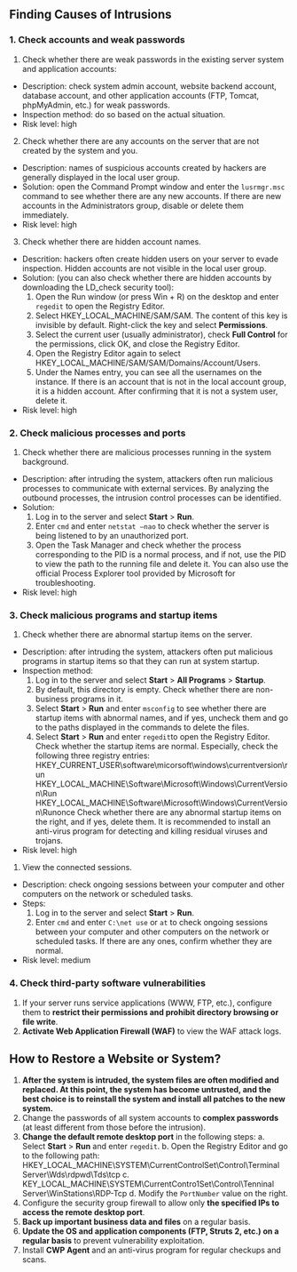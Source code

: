 ## Finding Causes of Intrusions
### 1. Check accounts and weak passwords
1. Check whether there are weak passwords in the existing server system and application accounts:
 - Description: check system admin account, website backend account, database account, and other application accounts (FTP, Tomcat, phpMyAdmin, etc.) for weak passwords.
 - Inspection method: do so based on the actual situation.
 - Risk level: high
2. Check whether there are any accounts on the server that are not created by the system and you.
 - Description: names of suspicious accounts created by hackers are generally displayed in the local user group.
 - Solution: open the Command Prompt window and enter the `lusrmgr.msc` command to see whether there are any new accounts. If there are new accounts in the Administrators group, disable or delete them immediately.
 - Risk level: high
3. Check whether there are hidden account names.
 - Descrition: hackers often create hidden users on your server to evade inspection. Hidden accounts are not visible in the local user group.
 - Solution: (you can also check whether there are hidden accounts by downloading the LD_check security tool):
     1. Open the Run window (or press Win + R) on the desktop and enter `regedit` to open the Registry Editor.
     1. Select HKEY_LOCAL_MACHINE/SAM/SAM. The content of this key is invisible by default. Right-click the key and select **Permissions**.
     1. Select the current user (usually administrator), check **Full Control** for the permissions, click OK, and close the Registry Editor.
     1. Open the Registry Editor again to select HKEY_LOCAL_MACHINE/SAM/SAM/Domains/Account/Users.
     1. Under the Names entry, you can see all the usernames on the instance. If there is an account that is not in the local account group, it is a hidden account. After confirming that it is not a system user, delete it.    
 - Risk level: high

### 2. Check malicious processes and ports
1. Check whether there are malicious processes running in the system background.
 - Description: after intruding the system, attackers often run malicious processes to communicate with external services. By analyzing the outbound processes, the intrusion control processes can be identified.
 - Solution:
     1. Log in to the server and select **Start** > **Run**.
     1. Enter `cmd` and enter `netstat –nao` to check whether the server is being listened to by an unauthorized port.
     1. Open the Task Manager and check whether the process corresponding to the PID is a normal process, and if not, use the PID to view the path to the running file and delete it. You can also use the official Process Explorer tool provided by Microsoft for troubleshooting.
 - Risk level: high

### 3. Check malicious programs and startup items
1. Check whether there are abnormal startup items on the server.
 - Description: after intruding the system, attackers often put malicious programs in startup items so that they can run at system startup.
 - Inspection method:
     1. Log in to the server and select **Start** > **All Programs** > **Startup**.
     2. By default, this directory is empty. Check whether there are non-business programs in it.
     1. Select **Start** > **Run** and enter `msconfig` to see whether there are startup items with abnormal names, and if yes, uncheck them and go to the paths displayed in the commands to delete the files.
     1. Select **Start** > **Run** and enter `regedit`to open the Registry Editor. Check whether the startup items are normal. Especially, check the following three registry entries:
        HKEY_CURRENT_USER\software\micorsoft\windows\currentversion\run
        HKEY_LOCAL_MACHINE\Software\Microsoft\Windows\CurrentVersion\Run
        HKEY_LOCAL_MACHINE\Software\Microsoft\Windows\CurrentVersion\Runonce
    Check whether there are any abnormal startup items on the right, and if yes, delete them. It is recommended to install an anti-virus program for detecting and killing residual viruses and trojans.
 - Risk level: high

1. View the connected sessions.
 - Description: check ongoing sessions between your computer and other computers on the network or scheduled tasks.
 - Steps:        
     1. Log in to the server and select **Start** > **Run**.
     2. Enter `cmd` and enter `C:\net use` or `at` to check ongoing sessions between your computer and other computers on the network or scheduled tasks. If there are any ones, confirm whether they are normal.
 - Risk level: medium

### 4. Check third-party software vulnerabilities
1. If your server runs service applications (WWW, FTP, etc.), configure them to **restrict their permissions and prohibit directory browsing or file write**.
2. **Activate Web Application Firewall (WAF)** to view the WAF attack logs.

## How to Restore a Website or System?
1. **After the system is intruded, the system files are often modified and replaced. At this point, the system has become untrusted, and the best choice is to reinstall the system and install all patches to the new system.**
2. Change the passwords of all system accounts to **complex passwords** (at least different from those before the intrusion).
3. **Change the default remote desktop port** in the following steps:
 a. Select **Start** > **Run** and enter `regedit`.
 b. Open the Registry Editor and go to the following path: HKEY_LOCAL_MACHINE\SYSTEM\CurrentControlSet\Control\Terminal Server\Wds\rdpwd\Tds\tcp
 c. KEY_LOCAL_MACHINE\SYSTEM\CurrentContro1Set\Control\Tenninal Server\WinStations\RDP-Tcp
 d. Modify the `PortNumber` value on the right.
4. Configure the security group firewall to allow only **the specified IPs to access the remote desktop port**.
5. **Back up important business data and files** on a regular basis.
6. **Update the OS and application components (FTP, Struts 2, etc.) on a regular basis** to prevent vulnerability exploitation.
7. Install **CWP Agent** and an anti-virus program for regular checkups and scans.
